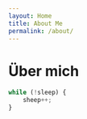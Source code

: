 ```yaml
---
layout: Home
title: About Me
permalink: /about/
---
```


# Über mich

```js
while (!sleep) {
    sheep++;
}
```
